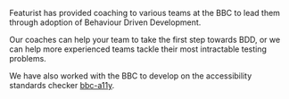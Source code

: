 Featurist has provided coaching to various teams at the BBC to lead them through adoption of Behaviour Driven Development.

Our coaches can help your team to take the first step towards BDD, or we can help more experienced teams tackle their most intractable testing problems.

We have also worked with the BBC to develop on the accessibility standards checker [bbc-a11y](https://github.com/bbc/bbc-a11y).
